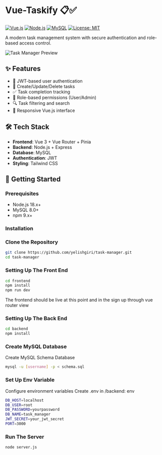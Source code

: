 # Vue-Taskify 📋✅

[![Vue.js](https://img.shields.io/badge/Vue.js-3.3-4FC08D?logo=vue.js)](https://vuejs.org/)
[![Node.js](https://img.shields.io/badge/Node.js-18.x-339933?logo=node.js)](https://nodejs.org/)
[![MySQL](https://img.shields.io/badge/MySQL-8.0-4479A1?logo=mysql)](https://www.mysql.com/)
[![License: MIT](https://img.shields.io/badge/License-MIT-yellow.svg)](https://opensource.org/licenses/MIT)

A modern task management system with secure authentication and role-based access control.

![Task Manager Preview](/screenshot.png) <!-- Add actual screenshot path -->

## ✨ Features

- 🔐 JWT-based user authentication
- 🎯 Create/Update/Delete tasks
- ✅ Task completion tracking
- 👥 Role-based permissions (User/Admin)
- 🔍 Task filtering and search
- 📱 Responsive Vue.js interface

## 🛠 Tech Stack

- **Frontend**: Vue 3 + Vue Router + Pinia
- **Backend**: Node.js + Express
- **Database**: MySQL
- **Authentication**: JWT
- **Styling**: Tailwind CSS

## 🚀 Getting Started

### Prerequisites

- Node.js 18.x+
- MySQL 8.0+
- npm 9.x+

### Installation




### Clone the Repository  
```bash
git clone https://github.com/yelishgiri/task-manager.git
cd task-manager
```


### Setting Up The Front End
```bash
cd frontend
npm install
npm run dev
```

The frontend should be live at this point and in the sign up through vue router view


### Setting Up The Back End
```bash
cd backend
npm install

```
### Create MySQL Database
Create MySQL Schema Database
```bash
mysql -u [username] -p < schema.sql
```

### Set Up Env Variable
Configure environment variables
Create .env in /backend:
env

```bash
DB_HOST=localhost
DB_USER=root
DB_PASSWORD=yourpassword
DB_NAME=task_manager
JWT_SECRET=your_jwt_secret
PORT=3000
```
### Run The Server
```bash
node server.js
```


